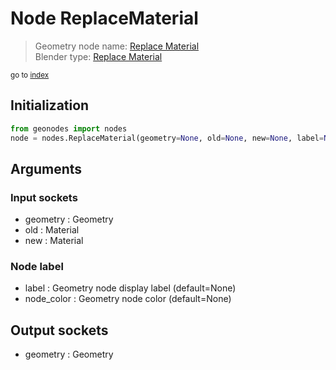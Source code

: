 
# Node ReplaceMaterial

> Geometry node name: [Replace Material](https://docs.blender.org/manual/en/latest/modeling/geometry_nodes/material/replace_material.html)<br>
  Blender type: [Replace Material](https://docs.blender.org/api/current/bpy.types.GeometryNodeReplaceMaterial.html)
  
<sub>go to [index](../index.md)</sub>

## Initialization

```python
from geonodes import nodes
node = nodes.ReplaceMaterial(geometry=None, old=None, new=None, label=None, node_color=None)
```



## Arguments


### Input sockets

- geometry : Geometry
- old : Material
- new : Material

### Node label

- label : Geometry node display label (default=None)
- node_color : Geometry node color (default=None)

## Output sockets

- geometry : Geometry
